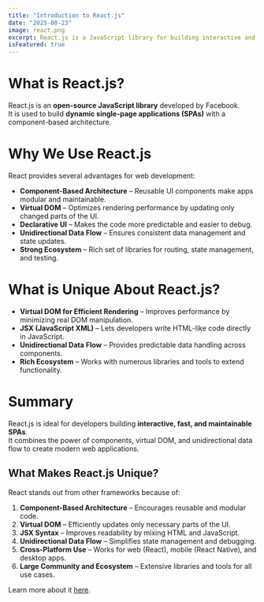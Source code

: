 ```yaml
---
title: "Introduction to React.js"
date: "2025-08-23"
image: react.png
excerpt: React.js is a JavaScript library for building interactive and reusable user interfaces.
isFeatured: true
---
```


# What is React.js?

React.js is an **open-source JavaScript library** developed by Facebook.  
It is used to build **dynamic single-page applications (SPAs)** with a component-based architecture.

# Why We Use React.js

React provides several advantages for web development:

- **Component-Based Architecture** – Reusable UI components make apps modular and maintainable.  
- **Virtual DOM** – Optimizes rendering performance by updating only changed parts of the UI.  
- **Declarative UI** – Makes the code more predictable and easier to debug.  
- **Unidirectional Data Flow** – Ensures consistent data management and state updates.  
- **Strong Ecosystem** – Rich set of libraries for routing, state management, and testing.

# What is Unique About React.js?

- **Virtual DOM for Efficient Rendering** – Improves performance by minimizing real DOM manipulation.  
- **JSX (JavaScript XML)** – Lets developers write HTML-like code directly in JavaScript.  
- **Unidirectional Data Flow** – Provides predictable data handling across components.  
- **Rich Ecosystem** – Works with numerous libraries and tools to extend functionality.

# Summary

React.js is ideal for developers building **interactive, fast, and maintainable SPAs**.  
It combines the power of components, virtual DOM, and unidirectional data flow to create modern web applications.

## What Makes React.js Unique?

React stands out from other frameworks because of:

1. **Component-Based Architecture** – Encourages reusable and modular code.  
2. **Virtual DOM** – Efficiently updates only necessary parts of the UI.  
3. **JSX Syntax** – Improves readability by mixing HTML and JavaScript.  
4. **Unidirectional Data Flow** – Simplifies state management and debugging.  
5. **Cross-Platform Use** – Works for web (React), mobile (React Native), and desktop apps.  
6. **Large Community and Ecosystem** – Extensive libraries and tools for all use cases.

Learn more about it [here](https://react.dev/learn).
